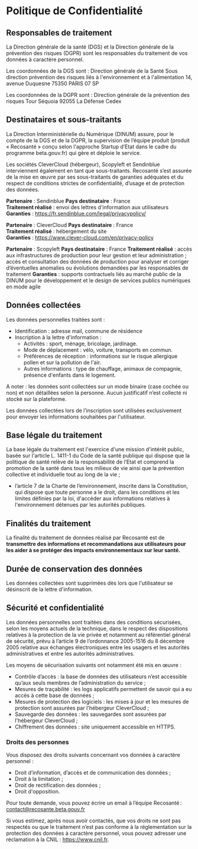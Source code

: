 # Politique de Confidentialité

## Responsables de traitement

La Direction générale de la santé (DGS) et la Direction générale de la prévention des risques (DGPR) sont les responsables du traitement de vos données à caractère personnel.

Les coordonnées de la DGS sont :
Direction générale de la Santé
Sous direction prévention des risques liés à l'environnement et à l'alimentation
14, avenue Duquesne
75350 PARIS 07 SP

Les coordonnées de la DGPR sont :
Direction générale de la prévention des risques
Tour Séquoia
92055 La Défense Cedex

## Destinataires et sous-traitants

La Direction Interministérielle du Numérique (DINUM) assure, pour le compte de la DGS et de la DGPR, la supervision de l’équipe produit (produit « Recosanté » conçu selon l'approche Startup d’Etat dans le cadre du programme beta.gouv.fr) qui gère et déploie le service. 

Les sociétés CleverCloud (hébergeur), Scopyleft et Sendinblue interviennent également en tant que sous-traitants. Recosanté s’est assurée de la mise en œuvre par ses sous-traitants de garanties adéquates et du respect de conditions strictes de confidentialité, d’usage et de protection des données.

**Partenaire** : Sendinblue
**Pays destinataire** : France	
**Traitement réalisé** : envoi des lettres d'information aux utilisateurs
**Garanties** : https://fr.sendinblue.com/legal/privacypolicy/

**Partenaire** : CleverCloud
**Pays destinataire** : France	
**Traitement réalisé** : hébergement du site	
**Garanties** : https://www.clever-cloud.com/en/privacy-policy

**Partenaire** : Scopyleft
**Pays destinataire** : France
**Traitement réalisé** : accès aux infrastructures de production pour leur gestion et leur administration ;  accès et consultation des données de production pour analyser et corriger d’éventuelles anomalies ou évolutions demandées par les responsables de traitement
**Garanties** : supports contractuels liés au marché public de la DINUM pour le développement et le design de services publics numériques en mode agile

## Données collectées

Les données personnelles traitées sont :

- Identification : adresse mail, commune de résidence
- Inscription à la lettre d'information :
  - Activités : sport, ménage, bricolage, jardinage.
  - Mode de déplacement : vélo, voiture, transports en commun.
  - Préférences de réception : informations sur le risque allergique pollen et sur la pollution de l'air.
  - Autres informations : type de chauffage, animaux de compagnie, présence d'enfants dans le logement.

A noter : les données sont collectées sur un mode binaire (case cochée ou non) et non détaillées selon la personne. Aucun justificatif n’est collecté ni stocké sur la plateforme.

Les données collectées lors de l’inscription sont utilisées exclusivement pour envoyer les informations souhaitées par l'utilisateur.

## Base légale du traitement

La base légale du traitement est l'exercice d'une mission d'intérêt public, basée sur l'article L. 1411-1 du Code de la santé publique qui dispose que la politique de santé relève de la responsabilité de l’Etat et comprend la promotion de la santé dans tous les milieux de vie ainsi que la prévention collective et individuelle tout au long de la vie ; 
- l’article 7 de la Charte de l’environnement, inscrite dans la Constitution, qui dispose que toute personne a le droit, dans les conditions et les limites définies par la loi, d'accéder aux informations relatives à l'environnement détenues par les autorités publiques.

## Finalités du traitement

La finalité du traitement de données réalisé par Recosanté est de **transmettre des informations et recommandations aux utilisateurs pour les aider à se protéger des impacts environnementaux sur leur santé.**

## Durée de conservation des données

Les données collectées sont supprimées dès lors que l'utilisateur se désinscrit de la lettre d'information.

## Sécurité et confidentialité

Les données personnelles sont traitées dans des conditions sécurisées, selon les moyens actuels de la technique, dans le respect des dispositions relatives à la protection de la vie privée et notamment au référentiel général de sécurité, prévu à l’article 9 de l’ordonnance 2005-1516 du 8 décembre 2005 relative aux échanges électroniques entre les usagers et les autorités administratives et entre les autorités administratives.

Les moyens de sécurisation suivants ont notamment été mis en œuvre :
- Contrôle d’accès : la base de données des utilisateurs n’est accessible qu’aux seuls membres de l’administration du service ;
- Mesures de traçabilité : les logs applicatifs permettent de savoir qui a eu accès à cette base de données ;
- Mesures de protection des logiciels : les mises à jour et les mesures de protection sont assurées par l'hébergeur CleverCloud ;
- Sauvegarde des données : les sauvegardes sont assurées par l'hébergeur CleverCloud ;
- Chiffrement des données : site uniquement accessible en HTTPS.

### Droits des personnes

Vous disposez des droits suivants concernant vos données à caractère personnel :
- Droit d’information, d’accès et de communication des données ;
- Droit à la limitation ;
- Droit de rectification des données ;
- Droit d'opposition.

Pour toute demande, vous pouvez écrire un email à l’équipe Recosanté : contact@recosante.beta.gouv.fr

Si vous estimez, après nous avoir contactés, que vos droits ne sont pas respectés ou que le traitement n’est pas conforme à la réglementation sur la protection des données à caractère personnel, vous pouvez adresser une réclamation à la CNIL : https://www.cnil.fr.
